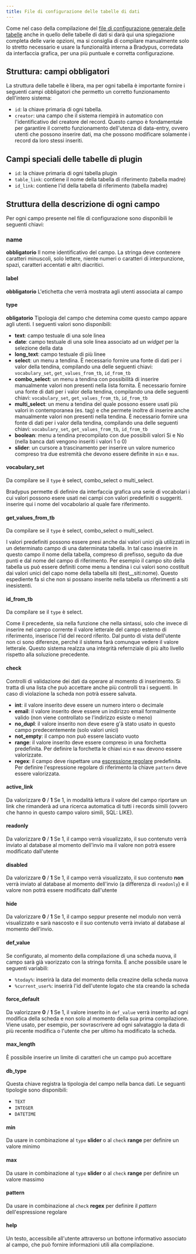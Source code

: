 ```yaml
---
title: File di configurazione delle tabelle di dati
---
```


Come nel caso della compilazione del [file di configurazione generale delle tabelle](/config/tables) 
anche in quello delle tabelle di dati si darà qui una spiegazione completa delle varie opzioni,
ma si consiglia di compilare manualmente solo lo stretto necessario e usare la funzionalità
interna a Bradypus, corredata da interfaccia grafica, per una più puntuale e corretta configurazione.

## Struttura: campi obbligatori
La struttura delle tabelle è libera, ma per ogni tabella è importante fornire i seguenti campi obbligatori
che permetto un corretto funzionamento dell'intero sistema:
- `id`: la chiave primaria di ogni tabella.
- `creator`: una campo che il sistema riempirà in automatico con l'identificativo del creatore del record.
Questo campo è fondamentale per garantire il corretto funzionamento dell'utenza di data-entry, 
ovvero utenti che possono inserire dati, ma che possono modificare solamente i record da loro stessi inseriti.

## Campi speciali delle tabelle di plugin
- `id`: la chiave primaria di ogni tabella plugin
- `table_link`: contiene il nome della tabella di riferimento (tabella madre)
- `id_link`: contiene l'id della tabella di riferimento (tabella madre)

## Struttura della descrizione di ogni campo

Per ogni campo presente nel file di configurazione sono disponibili le seguenti chiavi:

### name
**obbligatorio**
Il nome identificativo del campo. La stringa deve contenere caratteri minuscoli, 
solo lettere, niente numeri o caratteri di interpunzione, spazi, caratteri accentati e altri diacritici.

#### label
**obbligatorio**
L'etichetta che verrà mostrata agli utenti associata al campo

#### type
**obligatorio**
Tipologia del campo che detemina come questo campo appare agli utenti. I seguenti valori sono disponibili:
- **text**: campo testuale di una sole linea
- **date**: campo testuale di una sole linea associato ad un _widget_ per la selezione della data
- **long_text**: campo testuale di più linee
- **select**: un menu a tendina.
È necessario fornire una fonte di dati per i valor della tendina, 
compilando una delle seguenti chiavi: `vocabulary_set`, `get_values_from_tb`, `id_from_tb`
- **combo_select**: un menu a tendina con possibilità di inserire manualmente valori non presenti nella lista fornita.
È necessario fornire una fonte di dati per i valor della tendina, 
compilando una delle seguenti chiavi: `vocabulary_set`, `get_values_from_tb`, `id_from_tb`
- **multi_select**: un menu a tendina del quale possono essere usati più valori in contemporanea (es. tag) 
e che permete inoltre di inserire anche manualmente valori non presenti nella tendina.
È necessario fornire una fonte di dati per i valor della tendina, 
compilando una delle seguenti chiavi: `vocabulary_set`, `get_values_from_tb`, `id_from_tb`
- **boolean**: menu a tendina precompilato con due possibili valori Si e No (nella banca dati vengono inseriti i valori 1 o 0)
- **slider**: un cursore a trascinamento per inserire un valore numerico compreso tra due estremità
che devono essere definite in `min` e `max`.

#### vocabulary_set
Da compilare se il `type` è select, combo_select o multi_select.

Bradypus permette di definire da interfaccia grafica una serie di vocabolari i cui valori possono esere usati
nei campi con valori predefiniti o suggeriti. inserire qui i nome del vocabolario al quale fare riferimento.

#### get_values_from_tb
Da compilare se il `type` è select, combo_select o multi_select.

I valori predefiniti possono essere presi anche dai valori unici già utilizzati in un determinato
campo di una daterminata tabella. In tal caso inserire in questo campo il nome della tabella, compreso di prefisso, seguito da due punti e dal nome del campo di riferimento. Per esempio il campo sito della tabella us può essere definiti come menu a tendina
i cui valori sono costituit dai valori unici del capo nome della tabella siti (test__siti:nome). Questo espediente
fa sì che non si possano inserite nella tabella us riferimenti a siti inesistenti.

#### id_from_tb
Da compilare se il `type` è select.

Come il precedente, sia nella funzione che nella sintassi, solo che invece di inserire nel campo corrente
il valore letterale del campo esterno di riferimento, inserisce l'id del record riferito.
Dal punto di vista dell'utente non ci sono diferenze, perché il sistema farà comunque vedere il valore letterale.
Questo sistema realzza una integrità refernziale di più alto livello rispetto alla soluzione precedente.

#### check
Controlli di validazione dei dati da operare al momento di inserimento. Si tratta di una lista che può accettare anche
più controlli tra i seguenti. In caso di violazione la scheda non potrà essere salvata.
- **int**: il valore inserito deve essere un numero intero o decimale
- **email**: il valore inserito deve essere un indirizzo email formalmente valido (non viene controllato se l'indirizzo esiste o meno)
- **no_dupl**: il valore inserito non deve esere g'à stato usato in questo campo predecentemente (solo valori unici)
- **not_empty**: il campo non può essere lasciato vuoto
- **range**: il valore inserito deve essere compreso in una forchetta predefinita. 
Per definire la forchetta le chiavi `min` e `max` devono essere valorizzate.
- **regex**: il campo deve rispettare una [espressione regolare](https://en.wikipedia.org/wiki/Regular_expression) predefinita.
Per definire l'espressione regolare di riferimento la chiave `pattern` deve essere valorizzata.

#### active_link
Da valorizzare **0** / **1**
Se 1, in modalità lettura il valore del campo
riportare un link che rimanderà ad una ricerca
automatica di tutti i records simili (ovvero che hanno in questo campo valoro simili, SQL: LIKE).

#### readonly
Da valorizzare **0** / **1**
Se 1, il campo verrà visualizzato,
il suo contenuto verrà inviato al database al momento dell'invio
ma il valore non potrà essere modificato dall'utente

#### disabled
Da valorizzare **0** / **1**
Se 1, il campo verrà visualizzato,
il suo contenuto **non** verrà inviato al database al momento dell'invio (a differenza di `readonly`)
e il valore non potrà essere modificato dall'utente

#### hide
Da valorizzare **0** / **1**
Se 1, il campo seppur presente nel modulo non verrà visualizzato e sarà nascosto
e il suo contenuto verrà inviato al database al momento dell'invio.

#### def_value
Se configurato, al momento della compilazione di una scheda nuova, 
il campo sarà già vaorizzato con la stringa fornita.
È anche possibile usare le seguenti variabili:
- `%today%`: inserirà la data del momento della creazine della scheda nuova
- `%current_user%`: inserirà l'id dell'utente logato che sta creando la scheda

#### force_default
Da valorizzare **0** / **1**
Se 1, il valore inserito in `def_value` verrà inserito ad ogni modifica della scheda
e non solo al momento della sua prima compilazione.
Viene usato, per esempio, per sovrascrivere ad ogni salvataggio la data di più recente modifica
o l'utente che per ultimo ha modificato la scheda.

#### max_length
È possibile inserire un limite di caratteri che un campo può accettare

#### db_type
Questa chiave registra la tipologia del campo nella banca dati.
Le seguanti tipologie sono disponibili:
- `TEXT`
- `INTEGER`
- `DATETIME`

#### min
Da usare in combinazione al `type` **slider** o al `check` **range** per definire un valore minimo

#### max
Da usare in combinazione al `type` **slider** o al `check` **range** per definire un valore massimo

#### pattern
Da usare in combinazione al `check` **regex** per definire il _pattern_ dell'espressione regolare

#### help
Un testo, accessibile all'utente attraverso un bottone informativo associato al campo, 
che può fornire informazioni utili alla compilazione.
